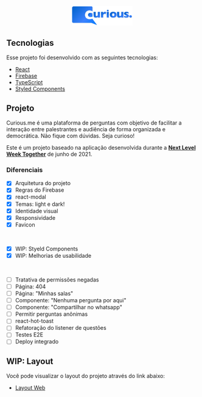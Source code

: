 <p align="center">
  <img alt="curious.me" src="./src/assets/images/logo.svg" width="160px">
</p>

## Tecnologias

Esse projeto foi desenvolvido com as seguintes tecnologias:

- [React](https://reactjs.org)
- [Firebase](https://firebase.google.com/)
- [TypeScript](https://www.typescriptlang.org/)
- [Styled Components](https://styled-components.com/)

## Projeto

Curious.me é uma plataforma de perguntas com objetivo de facilitar a interação entre palestrantes e audiência de forma organizada e democrática. Não fique com dúvidas. Seja curioso!

Este é um projeto baseado na aplicação desenvolvida durante a **[Next Level Week Together](https://nextlevelweek.com/)** de junho de 2021.

### Diferenciais

- [x] Arquitetura do projeto
- [x] Regras do Firebase
- [x] react-modal
- [x] Temas: light e dark!
- [x] Identidade visual
- [x] Responsividade
- [x] Favicon

</br>

- [x] WIP: Styeld Components
- [x] WIP: Melhorias de usabilidade

</br>

- [ ] Tratativa de permissões negadas
- [ ] Página: 404
- [ ] Página: "Minhas salas"
- [ ] Componente: "Nenhuma pergunta por aqui"
- [ ] Componente: "Compartilhar no whatsapp"
- [ ] Permitir perguntas anônimas
- [ ] react-hot-toast
- [ ] Refatoração do listener de questões
- [ ] Testes E2E
- [ ] Deploy integrado

## WIP: Layout

Você pode visualizar o layout do projeto através do link abaixo:

- [Layout Web](https://www.figma.com/file/vCiIL9viu2A2ecMSmjF4Rn/curious.me?node-id=0%3A1)
